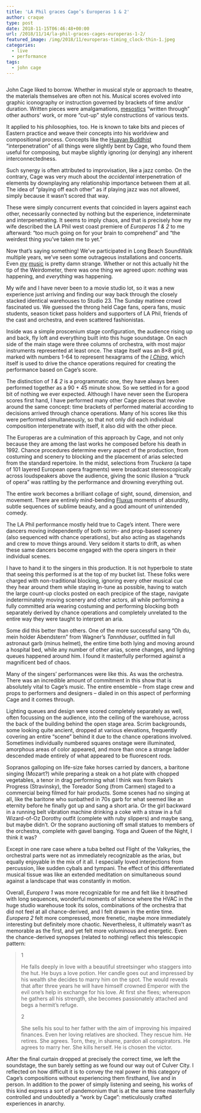 ```yaml
---
title: 'LA Phil graces Cage’s Europeras 1 & 2'
author: craque
type: post
date: 2018-11-15T06:46:48+00:00
url: /2018/11/14/la-phil-graces-cages-europeras-1-2/
featured_image: /img/2018/11/europeras-timing_clock-thin-1.jpeg
categories:
  - live
  - performance
tags:
  - john cage
---
```

<img src="/img/2018/11/europeras-timing_clock-thin-1.jpeg" alt="" class="wp-image-939" srcset="/img/2018/11/europeras-timing_clock-thin-1.jpeg 4032w, /img/2018/11/europeras-timing_clock-thin-1-300x225.jpeg 300w, /img/2018/11/europeras-timing_clock-thin-1-768x576.jpeg 768w, /img/2018/11/europeras-timing_clock-thin-1-1024x768.jpeg 1024w" sizes="(max-width: 4032px) 100vw, 4032px" />

John Cage liked to borrow. Whether in musical style or approach to theatre, the materials themselves are often not his. Musical scores evolved into graphic iconography or instruction governed by brackets of time and/or duration. Written pieces were amalgamations, [mesostics][1] “written through” other authors’ work, or more “cut-up” style constructions of various texts.  


It applied to his philosophies, too. He is known to take bits and pieces of Eastern practice and weave their concepts into his worldview and compositional process. Concepts like the [Huayan Buddhist][2] “interpenetration” of all things were slightly bent by Cage, who found them useful for composing, but maybe slightly ignoring (or denying) any inherent interconnectedness.  


Such synergy is often attributed to improvisation, like a jazz combo. On the contrary, Cage was very much about the _accidental_ interpenetration of elements by downplaying any relationship importance between them at all. The idea of “playing off each other” as if playing jazz was not allowed, simply because it wasn’t scored that way.  


These were simply concurrent events that coincided in layers against each other, necessarily connected by nothing but the experience, indeterminate and interpenetrating. It seems to imply chaos, and that is precisely how my wife described the LA Phil west coast premiere of _Europeras 1 & 2_ to me afterward: “too much going on for your brain to comprehend” and “the weirdest thing you’ve taken me to yet.”  


Now that’s saying something! We’ve participated in Long Beach SoundWalk multiple years, we’ve seen some outrageous installations and concerts. Even _[my][3]_ [music][3] is pretty damn strange. Whether or not this actually hit the tip of the Weirdometer, there was one thing we agreed upon: _nothing_ was happening, and _everything_ was happening.  


My wife and I have never been to a movie studio lot, so it was a new experience just arriving and finding our way back through the closely stacked identical warehouses to Studio 23. The Sunday matinee crowd fascinated us. We guessed the throng held Cage fans, opera fans, music students, season ticket pass holders and supporters of LA Phil, friends of the cast and orchestra, and even scattered fashionistas.  


Inside was a simple proscenium stage configuration, the audience rising up and back, fly loft and everything built into this huge soundstage. On each side of the main stage were three columns of <g class="gr_ gr\_12 gr-alert gr\_gramm gr\_inline\_cards gr\_run\_anim Grammar only-ins doubleReplace replaceWithoutSep" id="12" data-gr-id="12">orchestra</g>, with most major instruments represented at least once. The stage itself was an 8&#215;8 grid, marked with numbers 1-64 to represent hexagrams of the _[I Ching][4]_, which itself is used to drive the chance operations required for creating the performance based on Cage’s score.  


The distinction of _1 & 2_ is a programmatic one, they have always been performed together as a 90 + <g class="gr_ gr\_9 gr-alert gr\_spell gr\_inline\_cards gr\_disable\_anim_appear ContextualSpelling multiReplace" id="9" data-gr-id="9">45 minute</g> show. So we settled in for a good bit of nothing we ever expected. Although I have never seen the Europera scores first hand, I have performed many other Cage pieces that revolve around the same concept: time brackets of performed material according to decisions arrived through chance operations. Many of his scores like this were performed simultaneously, so that not only did each individual composition interpenetrate with itself, it also did with the other piece.  


The Europeras are a culmination of this approach by Cage, and not only because they are among the last works he composed before his death in 1992. Chance procedures determine every aspect of the production, from costuming and scenery to blocking and the placement of arias selected from the standard repertoire. In the midst, selections from _Truckera_ (a tape of 101 layered European opera fragments) were broadcast stereoscopically across loudspeakers above the audience, giving the sonic illusion a “truck of opera” was rattling by the performance and drowning everything out.  


The entire work becomes a brilliant collage of sight, sound, dimension, and movement. There are entirely mind-bending [Fluxus][5] moments of absurdity, subtle sequences of sublime beauty, and a good amount of unintended comedy.  


The LA Phil performance mostly held true to Cage’s intent. There were dancers moving independently of both scrim- and prop-based scenery (also sequenced with chance operations), but also acting as stagehands and crew to move things around. Very seldom it starts to drift, as when these same dancers become engaged with the opera singers in their individual scenes.  


I have to hand it to the singers in this production. It is not hyperbole to state that seeing this performed is at the top of my bucket list. These folks were charged with non-traditional blocking, ignoring every other musical cue they hear around them while staying in-tune as possible, having to watch the large count-up clocks posted on each precipice of the stage, navigate indeterminately moving scenery and other actors, all while performing a fully committed aria wearing costuming and performing blocking both separately derived by chance operations and completely unrelated to the entire way they were taught to interpret an aria.  


Some did this better than others. One of the more successful sang “<g class="gr_ gr\_5 gr-alert gr\_spell gr\_inline\_cards gr\_run\_anim ContextualSpelling ins-del" id="5" data-gr-id="5">Oh</g> du, <g class="gr_ gr\_6 gr-alert gr\_spell gr\_inline\_cards gr\_run\_anim ContextualSpelling" id="6" data-gr-id="6">mein</g> holder Abendstern” from Wagner’s _Tannhäuser_, outfitted in full astronaut garb (minus helmet), the entire time both lying and moving around a hospital bed, while any number of other arias, scene changes, and lighting queues happened around him. I found it masterfully performed against a magnificent bed of chaos.  


Many of the singers’ performances were like this. As was the orchestra. There was an incredible amount of commitment in this show that is absolutely vital to Cage’s music. The entire ensemble &#8211; from stage crew and props to performers and designers &#8211; dialed in on this aspect of performing Cage and it comes through.  


Lighting queues and design were scored completely separately as well, often focussing on the audience, into the ceiling of the warehouse, across the back of the building behind the open stage area. Scrim backgrounds, some looking quite ancient, dropped at various elevations, frequently covering an entire “scene” behind it due to the chance operations involved. Sometimes individually numbered squares onstage were illuminated, amorphous areas of color appeared, and more than once a strange ladder descended made entirely of what appeared to be fluorescent rods.  


Sopranos galloping on life-size fake horses carried by dancers, a baritone singing (Mozart?) while preparing a steak on a hot plate with chopped vegetables, a tenor in drag performing what I think was from Rake’s Progress (Stravinsky), the Toreador Song (from Carmen) staged to a commercial being filmed for hair products. Some scenes had no singing at all, like the baritone who sunbathed in 70s garb for what seemed like an eternity before he finally got up and sang a short aria. Or the girl backward in a running belt vibration machine drinking a coke with a straw in a full Wizard-of-Oz Dorothy outfit (complete with ruby slippers) and maybe sang, but maybe didn’t. Or the soprano auctioning off small statues to members of the orchestra, complete with gavel banging. Yoga and Queen of the Night, I think it was?  


Except in one rare case where a tuba belted out Flight of the Valkyries, the orchestral parts were not as immediately recognizable as the arias, but equally enjoyable in the mix of it all. I especially loved interjections from percussion, like sudden cybals and tympani. The effect of this differentiated musical tissue was like an extended meditation on simultaneous sound against a landscape that was constantly in motion.  


Overall, _Europera 1_ was more recognizable for me and felt like it breathed with long sequences, wonderful moments of silence where the HVAC in the huge studio warehouse took its solos, combinations of the orchestra that did not feel at all chance-derived, and I felt drawn in the entire time. _Europera 2_ felt more compressed, more frenetic, maybe more immediately interesting but definitely more chaotic. Nevertheless, it ultimately wasn’t as memorable as the first, and yet felt more voluminous and energetic. Even the chance-derived synopses (related to nothing) reflect this telescopic pattern:  


<blockquote class="wp-block-quote">
  <p>
    1<br />
  </p>
  
  <p>
    He falls deeply in love with a beautiful <g class="gr_ gr_18 gr-alert gr_spell gr_inline_cards gr_run_anim ContextualSpelling ins-del multiReplace" id="18" data-gr-id="18">streetsinger</g> who staggers into the hut. He buys a love potion. Her candle goes out and impressed by his wealth she decides to marry him on the spot. The would <g class="gr_ gr_20 gr-alert gr_gramm gr_inline_cards gr_run_anim Grammar multiReplace" id="20" data-gr-id="20">reveals</g> that after three years he will have himself crowned Emperor with the evil one’s help in exchange for his love. At <g class="gr_ gr_21 gr-alert gr_gramm gr_inline_cards gr_run_anim Punctuation only-ins replaceWithoutSep" id="21" data-gr-id="21">first</g> she flees; whereupon he gathers all his strength, she becomes passionately attached and begs a hermit’s refuge.<br />
  </p>
  
  <p>
    2<br />
  </p>
  
  <p>
    She sells his soul to her father with the aim of improving his impaired finances. Even her loving relatives are shocked. They rescue him. He retires. She agrees. Torn, they, in shame, pardon all conspirators. He agrees to marry her. She kills herself. He is chosen the victor.<br />
  </p>
</blockquote>

After the final curtain dropped at precisely the correct time, we left the soundstage, the sun barely setting as we found our way out of Culver City. I reflected on how difficult it is to convey the real power in this category of Cage’s compositions without experiencing them firsthand, live and in person. In addition to the power of simply listening and seeing, his works of this kind express a sort of pandemonium that is at the same time masterfully controlled and undoubtedly a &#8220;work by Cage&#8221;: meticulously crafted experiences in anarchy.

 [1]: https://en.wikipedia.org/wiki/Mesostic
 [2]: https://en.wikipedia.org/wiki/Huayan
 [3]: http://craque.net
 [4]: https://en.wikipedia.org/wiki/I_Ching
 [5]: https://en.wikipedia.org/wiki/Fluxus
